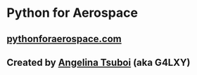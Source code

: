# Python for Aerospace 

## [pythonforaerospace.com](pythonforaerospace.com)

## Created by [Angelina Tsuboi](angelinatsuboi.com) (aka G4LXY)

